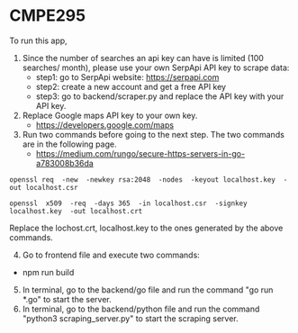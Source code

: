 # CMPE295

To run this app, 

1. Since the number of searches an api key can have is limited (100 searches/ month), please use your own SerpApi API key to scrape data:
    - step1: go to SerpApi website: https://serpapi.com
    - step2: create a new account and get a free API key
    - step3: go to backend/scraper.py and replace the API key with your API key.
2. Replace Google maps API key to your own key. 
    - https://developers.google.com/maps 
3. Run two commands before going to the next step. The two commands are in the following page.
    - https://medium.com/rungo/secure-https-servers-in-go-a783008b36da
   
  ``` 
  openssl req  -new  -newkey rsa:2048  -nodes  -keyout localhost.key  -out localhost.csr
  ```
  ```
  openssl  x509  -req  -days 365  -in localhost.csr  -signkey localhost.key  -out localhost.crt
  ```
  Replace the lochost.crt, localhost.key to the ones generated by the above commands.
  
4. Go to frontend file and execute two commands:
  - npm run build
  
5. In terminal, go to the backend/go file and run the command "go run *.go" to start the server.
6. In terminal, go to the backend/python file and run the command "python3 scraping_server.py" to start the scraping server.
